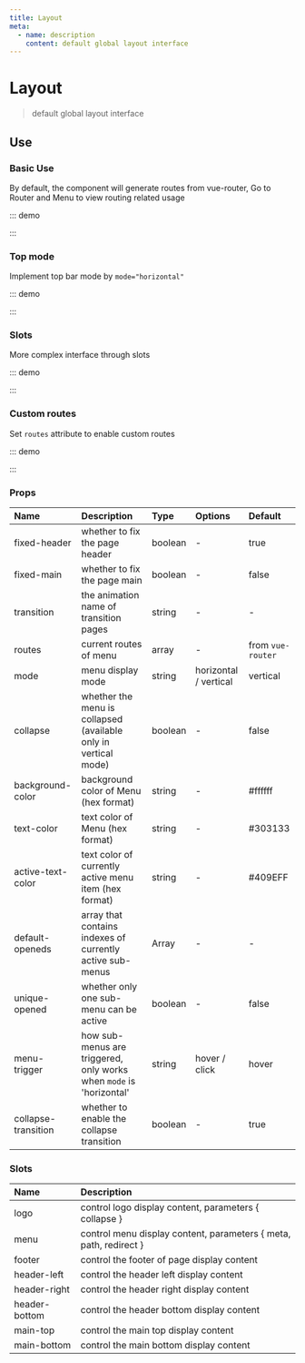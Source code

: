 ```yaml
---
title: Layout
meta:
  - name: description
    content: default global layout interface
---
```


# Layout

> default global layout interface

## Use

### Basic Use

By default, the component will generate routes from vue-router, Go to <pro-link to="/zh-CN/guide/router">Router and Menu</pro-link> to view routing related usage

::: demo

<template>
  <pro-layout class="docs-layout" />
</template>

<style>
.docs-layout {
  --pro-layout-height: 400px;
  --pro-layout-index-header: 1;
  border: 1px solid var(--c-border);
  max-height: 400px;
}
</style>

:::

### Top mode

Implement top bar mode by `mode="horizontal"`

::: demo

<template>
  <pro-layout mode="horizontal" class="docs-layout" />
</template>

:::

### Slots

More complex interface through slots

::: demo

<template>
  <pro-radio-button
    v-model="mode"
    :data="data"
  />
  <pro-layout :mode="mode" class="docs-layout">
    <template #logo="{ collapse }">
      <span style="line-height: 54px">
        {{ collapse ? 'L' : 'logo' }}
      </span>
    </template>
    <template #footer>
      <p>footer</p>
    </template>
    <template #header-left>
      <span>header-left</span>
    </template>
    <template #header-right>
      <span>header-right</span>
    </template>
    <template #header-bottom>
      <span>header-bottom</span>
    </template>
    <template #main-top>
      <p>main-top</p>
    </template>
    <template #main-bottom>
      <p>main-bottom</p>
    </template>
  </pro-layout>
</template>

<script>
import { ref } from 'vue'

export default {
  setup() {
    const mode = ref('vertical')
    const data = [
      { value: 'vertical', label: 'Menu vertical' },
      { value: 'horizontal', label: 'Menu horizontal' },
    ]

    return {
      mode,
      data,
    }
  }
}
</script>

:::

### Custom routes

Set `routes` attribute to enable custom routes

::: demo

<template>
  <pro-layout
    :routes="routes"
    class="docs-layout"
  />
</template>

<script>
import { computed } from 'vue'
import { useRouter } from 'vue-router'

export default {
  setup() {
    const router = useRouter()
    const routes = computed(() => {
      const _routes = router.options.routes
      return _routes.find(item => {
        return item.path === '/en-US/components/'
      })?.children || []
    })

    return {
      routes,
    }
  }
}
</script>

:::

### Props

| Name                | Description                                                         | Type    | Options               | Default           |
| :------------------ | :------------------------------------------------------------------ | :------ | :-------------------- | :---------------- |
| fixed-header        | whether to fix the page header                                      | boolean | -                     | true              |
| fixed-main          | whether to fix the page main                                        | boolean | -                     | false             |
| transition          | the animation name of transition pages                              | string  | -                     | -                 |
| routes              | current routes of menu                                              | array   | -                     | from `vue-router` |
| mode                | menu display mode                                                   | string  | horizontal / vertical | vertical          |
| collapse            | whether the menu is collapsed (available only in vertical mode)     | boolean | -                     | false             |
| background-color    | background color of Menu (hex format)                               | string  | -                     | #ffffff           |
| text-color          | text color of Menu (hex format)                                     | string  | -                     | #303133           |
| active-text-color   | text color of currently active menu item (hex format)               | string  | -                     | #409EFF           |
| default-openeds     | array that contains indexes of currently active sub-menus           | Array   | -                     | -                 |
| unique-opened       | whether only one sub-menu can be active                             | boolean | -                     | false             |
| menu-trigger        | how sub-menus are triggered, only works when `mode` is 'horizontal' | string  | hover / click         | hover             |
| collapse-transition | whether to enable the collapse transition                           | boolean | -                     | true              |

### Slots

| Name          | Description                                                       |
| :------------ | :---------------------------------------------------------------- |
| logo          | control logo display content, parameters { collapse }             |
| menu          | control menu display content, parameters { meta, path, redirect } |
| footer        | control the footer of page display content                        |
| header-left   | control the header left display content                           |
| header-right  | control the header right display content                          |
| header-bottom | control the header bottom display content                         |
| main-top      | control the main top display content                              |
| main-bottom   | control the main bottom display content                           |
